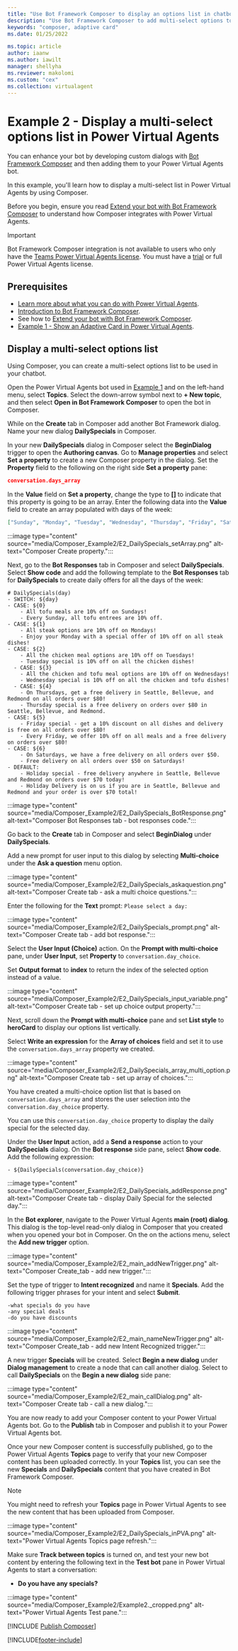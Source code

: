 ```yaml
---
title: "Use Bot Framework Composer to display an options list in chatbots"
description: "Use Bot Framework Composer to add multi-select options to your Power Virtual Agents chatbot."
keywords: "composer, adaptive card"
ms.date: 01/25/2022

ms.topic: article
author: iaanw
ms.author: iawilt
manager: shellyha
ms.reviewer: makolomi
ms.custom: "cex"
ms.collection: virtualagent
---
```


# Example 2 - Display a multi-select options list in Power Virtual Agents

You can enhance your bot by developing custom dialogs with [Bot Framework Composer](/composer/) and then adding them to your Power Virtual Agents bot.

In this example, you'll learn how to display a multi-select list in Power Virtual Agents by using Composer.

Before you begin, ensure you read [Extend your bot with Bot Framework Composer](advanced-bot-framework-composer.md) to understand how Composer integrates with Power Virtual Agents.

> [!IMPORTANT]
> Bot Framework Composer integration is not available to users who only have the [Teams Power Virtual Agents license](requirements-licensing-subscriptions.md). You must have a [trial](sign-up-individual.md) or full Power Virtual Agents license.

## Prerequisites

- [Learn more about what you can do with Power Virtual Agents](fundamentals-what-is-power-virtual-agents.md).
- [Introduction to Bot Framework Composer](/composer/introduction).
- See how to [Extend your bot with Bot Framework Composer](advanced-bot-framework-composer.md).
- [Example 1 - Show an Adaptive Card in Power Virtual Agents](advanced-bot-framework-composer-example1.md).

## Display a multi-select options list

Using Composer, you can create a multi-select options list to be used in your chatbot.

Open the Power Virtual Agents bot used in [Example 1](advanced-bot-framework-composer-example1.md) and on the left-hand menu, select **Topics**. Select the down-arrow symbol next to **+ New topic**, and then select **Open in Bot Framework Composer** to open the bot in Composer.

While on the **Create** tab in Composer add another Bot Framework dialog. Name your new dialog **DailySpecials** in Composer.

In your new **DailySpecials** dialog in Composer select the **BeginDialog** trigger to open the **Authoring canvas**. Go to **Manage properties** and select **Set a property** to create a new Composer property in the dialog.
Set the **Property** field to the following on the right side **Set a property** pane:

```JSON
conversation.days_array
```

In the **Value** field on **Set a property**, change the type to **\[\]** to indicate that this property is going to be an array. Enter the following data into the **Value** field to create an array populated with days of the week:

```JSON
["Sunday", "Monday", "Tuesday", "Wednesday", "Thursday", "Friday", "Saturday"]
```

:::image type="content" source="media/Composer_Example2/E2_DailySpecials_setArray.png" alt-text="Composer Create property.":::

Next, go to the **Bot Responses** tab in Composer and select **DailySpecials**. Select **Show code** and add the following template to the **Bot Responses** tab for **DailySpecials** to create daily offers for all the days of the week:

```lu
# DailySpecials(day)
- SWITCH: ${day}
- CASE: ${0}
    - All tofu meals are 10% off on Sundays!
    - Every Sunday, all tofu entrees are 10% off.
- CASE: ${1}
    - All steak options are 10% off on Mondays!
    - Enjoy your Monday with a special offer of 10% off on all steak dishes!
- CASE: ${2}
    - All the chicken meal options are 10% off on Tuesdays!
    - Tuesday special is 10% off on all the chicken dishes!
  - CASE: ${3}
    - All the chicken and tofu meal options are 10% off on Wednesdays!
    - Wednesday special is 10% off on all the chicken and tofu dishes!
  - CASE: ${4}
    - On Thursdays, get a free delivery in Seattle, Bellevue, and Redmond on all orders over $80!
    - Thursday special is a free delivery on orders over $80 in Seattle, Bellevue, and Redmond.
- CASE: ${5} 
    - Friday special - get a 10% discount on all dishes and delivery is free on all orders over $80!
    - Every Friday, we offer 10% off on all meals and a free delivery on orders over $80!
- CASE: ${6}
    - On Saturdays, we have a free delivery on all orders over $50.
    - Free delivery on all orders over $50 on Saturdays!
- DEFAULT:
    - Holiday special - free delivery anywhere in Seattle, Bellevue and Redmond on orders over $70 today!
    - Holiday Delivery is on us if you are in Seattle, Bellevue and Redmond and your order is over $70 total!
```

:::image type="content" source="media/Composer_Example2/E2_DailySpecials_BotResponse.png" alt-text="Composer Bot Responses tab - bot responses code.":::

Go back to the **Create** tab in Composer and select **BeginDialog** under **DailySpecials**.

Add a new prompt for user input to this dialog by selecting **Multi-choice** under the **Ask a question** menu option.

:::image type="content" source="media/Composer_Example2/E2_DailySpecials_askaquestion.png" alt-text="Composer Create tab - ask a multi choice questions.":::

Enter the following for the **Text** prompt:
`Please select a day:`

:::image type="content" source="media/Composer_Example2/E2_DailySpecials_prompt.png" alt-text="Composer Create tab - add bot response.":::

Select the **User Input (Choice)** action. On the **Prompt with multi-choice** pane, under **User Input**, set **Property** to `conversation.day_choice`.

Set **Output format** to **index** to return the index of the selected option instead of a value.

:::image type="content" source="media/Composer_Example2/E2_DailySpecials_input_variable.png" alt-text="Composer Create tab - set up choice output property.":::

Next, scroll down the **Prompt with multi-choice** pane and set **List style** to **heroCard** to display our options list vertically.

Select **Write an expression** for the **Array of choices** field and set it to use the `conversation.days_array` property we created.

:::image type="content" source="media/Composer_Example2/E2_DailySpecials_array_multi_option.png" alt-text="Composer Create tab - set up array of choices.":::

You have created a multi-choice option list that is based on `conversation.days_array` and stores the user selection into the `conversation.day_choice` property.

You can use this `conversation.day_choice` property to display the daily special for the selected day.

Under the **User Input** action, add a **Send a response** action to your **DailySpecials** dialog. On the **Bot response** side pane, select **Show code**. Add the following expression:

```lg
- ${DailySpecials(conversation.day_choice)}
```

:::image type="content" source="media/Composer_Example2/E2_DailySpecials_addResponse.png" alt-text="Composer Create tab - display Daily Special for the selected day.":::

In the **Bot explorer**, navigate to the Power Virtual Agents **main (root) dialog**. This dialog is the top-level read-only dialog in Composer that you created when you opened your bot in Composer. On the on the actions menu, select the **Add new trigger** option.

:::image type="content" source="media/Composer_Example2/E2_main_addNewTrigger.png" alt-text="Composer Create_tab - add new trigger.":::

Set the type of trigger to **Intent recognized** and name it **Specials**. Add the following trigger phrases for your intent and select **Submit**.

```lu
-what specials do you have
-any special deals
-do you have discounts
```

:::image type="content" source="media/Composer_Example2/E2_main_nameNewTrigger.png" alt-text="Composer Create_tab - add new Intent Recognized trigger.":::

A new trigger **Specials** will be created. Select **Begin a new dialog** under **Dialog management** to create a node that can call another dialog. Select to call **DailySpecials** on the **Begin a new dialog** side pane:

:::image type="content" source="media/Composer_Example2/E2_main_callDialog.png" alt-text="Composer Create tab - call a new dialog.":::

You are now ready to add your Composer content to your Power Virtual Agents bot. Go to the **Publish** tab in Composer and publish it to your Power Virtual Agents bot.

Once your new Composer content is successfully published, go to the Power Virtual Agents **Topics** page to verify that your new Composer content has been uploaded correctly. In your **Topics** list, you can see the new **Specials** and **DailySpecials** content that you have created in Bot Framework Composer.

> [!NOTE]
> You might need to refresh your **Topics** page in Power Virtual Agents to see the new content that has been uploaded from Composer.

:::image type="content" source="media/Composer_Example2/E2_DailySpecials_inPVA.png" alt-text="Power Virtual Agents Topics page refresh.":::

Make sure **Track between topics** is turned on, and test your new bot content by entering the following text in the **Test bot** pane in Power Virtual Agents to start a conversation:

- **Do you have any specials?**

:::image type="content" source="media/Composer_Example2/Example2._cropped.png" alt-text="Power Virtual Agents Test pane.":::

[!INCLUDE [Publish Composer](includes/composer-publish-note.md)]

[!INCLUDE[footer-include](includes/footer-banner.md)]
